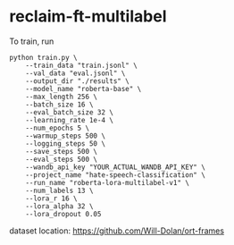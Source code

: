 # reclaim-ft-multilabel

To train, run
```
python train.py \
    --train_data "train.jsonl" \
    --val_data "eval.jsonl" \
    --output_dir "./results" \
    --model_name "roberta-base" \
    --max_length 256 \
    --batch_size 16 \
    --eval_batch_size 32 \
    --learning_rate 1e-4 \
    --num_epochs 5 \
    --warmup_steps 500 \
    --logging_steps 50 \
    --save_steps 500 \
    --eval_steps 500 \
    --wandb_api_key "YOUR_ACTUAL_WANDB_API_KEY" \
    --project_name "hate-speech-classification" \
    --run_name "roberta-lora-multilabel-v1" \
    --num_labels 13 \
    --lora_r 16 \
    --lora_alpha 32 \
    --lora_dropout 0.05
```

dataset location: https://github.com/Will-Dolan/ort-frames